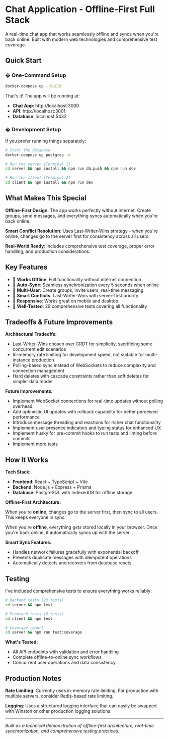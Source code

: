 # Chat Application - Offline-First Full Stack

A real-time chat app that works seamlessly offline and syncs when you're back online. Built with modern web technologies and comprehensive test coverage.

## Quick Start

### � One-Command Setup

```bash
docker-compose up --build
```

That's it! The app will be running at:
- **Chat App**: http://localhost:3000
- **API**: http://localhost:3001
- **Database**: localhost:5432

### �️ Development Setup

If you prefer running things separately:

```bash
# Start the database
docker-compose up postgres -d

# Run the server (Terminal 1)
cd server && npm install && npm run db:push && npm run dev

# Run the client (Terminal 2)
cd client && npm install && npm run dev
```

## What Makes This Special

**Offline-First Design**: The app works perfectly without internet. Create groups, send messages, and everything syncs automatically when you're back online.

**Smart Conflict Resolution**: Uses Last-Writer-Wins strategy - when you're online, changes go to the server first for consistency across all users.

**Real-World Ready**: Includes comprehensive test coverage, proper error handling, and production considerations.

## Key Features

- 📱 **Works Offline**: Full functionality without internet connection
- 🔄 **Auto-Sync**: Seamless synchronization every 5 seconds when online
- 👥 **Multi-User**: Create groups, invite users, real-time messaging
- 🎯 **Smart Conflicts**: Last-Writer-Wins with server-first priority
- 📱 **Responsive**: Works great on mobile and desktop
- 🧪 **Well-Tested**: 29 comprehensive tests covering all functionality

## Tradeoffs & Future Improvements

**Architectural Tradeoffs:**
- Last-Writer-Wins chosen over CRDT for simplicity, sacrificing some concurrent edit scenarios
- In-memory rate limiting for development speed, not suitable for multi-instance production
- Polling-based sync instead of WebSockets to reduce complexity and connection management
- Hard deletes with cascade constraints rather than soft deletes for simpler data model

**Future Improvements:**
- Implement WebSocket connections for real-time updates without polling overhead
- Add optimistic UI updates with rollback capability for better perceived performance
- Introduce message threading and reactions for richer chat functionality
- Implement user presence indicators and typing status for enhanced UX
- Implement husky for pre-commit hooks to run tests and linting before commits
- Implement more tests

## How It Works

**Tech Stack:**
- **Frontend**: React + TypeScript + Vite
- **Backend**: Node.js + Express + Prisma
- **Database**: PostgreSQL with IndexedDB for offline storage

**Offline-First Architecture:**

When you're **online**, changes go to the server first, then sync to all users. This keeps everyone in sync.

When you're **offline**, everything gets stored locally in your browser. Once you're back online, it automatically syncs up with the server.

**Smart Sync Features:**
- Handles network failures gracefully with exponential backoff
- Prevents duplicate messages with idempotent operations
- Automatically detects and recovers from database resets

## Testing

I've included comprehensive tests to ensure everything works reliably:

```bash
# Backend tests (23 tests)
cd server && npm test

# Frontend tests (6 tests)
cd client && npm test

# Coverage report
cd server && npm run test:coverage
```

**What's Tested:**
- All API endpoints with validation and error handling
- Complete offline-to-online sync workflows
- Concurrent user operations and data consistency

## Production Notes

**Rate Limiting**: Currently uses in-memory rate limiting. For production with multiple servers, consider Redis-based rate limiting.

**Logging**: Uses a structured logging interface that can easily be swapped with Winston or other production logging solutions.

---

*Built as a technical demonstration of offline-first architecture, real-time synchronization, and comprehensive testing practices.*